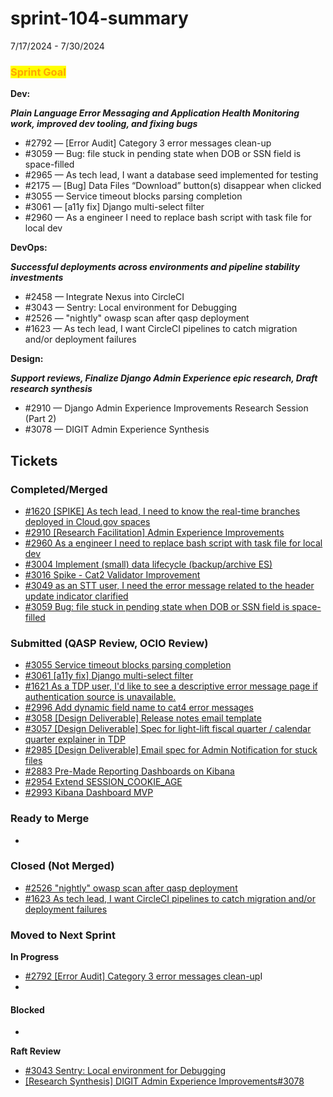 # sprint-104-summary

7/17/2024 - 7/30/2024

### <mark style="color:orange;">Sprint Goal</mark>

**Dev:**

_**Plain Language Error Messaging and Application Health Monitoring work, improved dev tooling, and fixing bugs**_

* \#2792  — \[Error Audit] Category 3 error messages clean-up&#x20;
* \#3059  — Bug: file stuck in pending state when DOB or SSN field is space-filled&#x20;
* \#2965 — As tech lead, I want a database seed implemented for testing
* \#2175  — \[Bug] Data Files “Download” button(s) disappear when clicked&#x20;
* \#3055  — Service timeout blocks parsing completion &#x20;
* \#3061  — \[a11y fix] Django multi-select filter  &#x20;
* \#2960  — As a engineer I need to replace bash script with task file for local dev&#x20;

**DevOps:**

_**Successful deployments across environments and pipeline stability investments**_

* \#2458  — Integrate Nexus into CircleCI
* \#3043 — Sentry: Local environment for Debugging
* \#2526 —  "nightly" owasp scan after qasp deployment &#x20;
* \#1623  — As tech lead, I want CircleCI pipelines to catch migration and/or deployment failures&#x20;

**Design:**

_**Support reviews, Finalize Django Admin Experience epic research, Draft research synthesis**_

* \#2910 — Django Admin Experience Improvements Research Session (Part 2)
* \#3078 — DIGIT Admin Experience Synthesis

## Tickets

### Completed/Merged

* [#1620 \[SPIKE\] As tech lead, I need to know the real-time branches deployed in Cloud.gov spaces](https://app.zenhub.com/workspaces/sprint-board-5f18ab06dfd91c000f7e682e/issues/gh/raft-tech/tanf-app/1620)
* [#2910 \[Research Facilitation\] Admin Experience Improvements](https://app.zenhub.com/workspaces/sprint-board-5f18ab06dfd91c000f7e682e/issues/gh/raft-tech/tanf-app/2910)
* [#2960 As a engineer I need to replace bash script with task file for local dev](https://app.zenhub.com/workspaces/sprint-board-5f18ab06dfd91c000f7e682e/issues/gh/raft-tech/tanf-app/2960)
* [#3004 Implement (small) data lifecycle (backup/archive ES)](https://app.zenhub.com/workspaces/sprint-board-5f18ab06dfd91c000f7e682e/issues/gh/raft-tech/tanf-app/3004)
* [#3016 Spike - Cat2 Validator Improvement](https://app.zenhub.com/workspaces/sprint-board-5f18ab06dfd91c000f7e682e/issues/gh/raft-tech/tanf-app/3016)
* [#3049 as an STT user, I need the error message related to the header update indicator clarified](https://app.zenhub.com/workspaces/sprint-board-5f18ab06dfd91c000f7e682e/reports/burndown?milestoneId=Z2lkOi8vcmFwdG9yL1NwcmludC8xOTgzNDg2\&entity=sprints)
* [#3059 Bug: file stuck in pending state when DOB or SSN field is space-filled](https://app.zenhub.com/workspaces/sprint-board-5f18ab06dfd91c000f7e682e/issues/gh/raft-tech/tanf-app/3059)

### Submitted (QASP Review, OCIO Review)

* [#3055 Service timeout blocks parsing completion](https://app.zenhub.com/workspaces/sprint-board-5f18ab06dfd91c000f7e682e/issues/gh/raft-tech/tanf-app/3055)
* [#3061 \[a11y fix\] Django multi-select filter ](https://app.zenhub.com/workspaces/sprint-board-5f18ab06dfd91c000f7e682e/issues/gh/raft-tech/tanf-app/3061)
* [#1621 As a TDP user, I'd like to see a descriptive error message page if authentication source is unavailable.](https://app.zenhub.com/workspaces/sprint-board-5f18ab06dfd91c000f7e682e/issues/gh/raft-tech/tanf-app/1621)
* [#2996 Add dynamic field name to cat4 error messages](https://app.zenhub.com/workspaces/sprint-board-5f18ab06dfd91c000f7e682e/issues/gh/raft-tech/tanf-app/2996)
* [#3058 \[Design Deliverable\] Release notes email template](https://app.zenhub.com/workspaces/sprint-board-5f18ab06dfd91c000f7e682e/issues/gh/raft-tech/tanf-app/3058)
* [#3057 \[Design Deliverable\] Spec for light-lift fiscal quarter / calendar quarter explainer in TDP](https://app.zenhub.com/workspaces/sprint-board-5f18ab06dfd91c000f7e682e/issues/gh/raft-tech/tanf-app/3057)
* [#2985 \[Design Deliverable\] Email spec for Admin Notification for stuck files](https://app.zenhub.com/workspaces/sprint-board-5f18ab06dfd91c000f7e682e/issues/gh/raft-tech/tanf-app/2985)
* [#2883 Pre-Made Reporting Dashboards on Kibana](https://app.zenhub.com/workspaces/sprint-board-5f18ab06dfd91c000f7e682e/issues/gh/raft-tech/tanf-app/2883)
* [#2954 Extend SESSION\_COOKIE\_AGE](https://app.zenhub.com/workspaces/sprint-board-5f18ab06dfd91c000f7e682e/issues/gh/raft-tech/tanf-app/2954)
* [#2993 Kibana Dashboard MVP](https://app.zenhub.com/workspaces/sprint-board-5f18ab06dfd91c000f7e682e/issues/gh/raft-tech/tanf-app/2993)

### Ready to Merge

*

### Closed (Not Merged)

* [#2526 "nightly" owasp scan after qasp deployment](https://app.zenhub.com/workspaces/sprint-board-5f18ab06dfd91c000f7e682e/issues/gh/raft-tech/tanf-app/2526)
* [#1623 As tech lead, I want CircleCI pipelines to catch migration and/or deployment failures](https://app.zenhub.com/workspaces/sprint-board-5f18ab06dfd91c000f7e682e/issues/gh/raft-tech/tanf-app/1623)

### Moved to Next Sprint&#x20;

**In Progress**&#x20;

* [#2792 \[Error Audit\] Category 3 error messages clean-up](https://app.zenhub.com/workspaces/sprint-board-5f18ab06dfd91c000f7e682e/issues/gh/raft-tech/tanf-app/2792)I
*

#### Blocked

*

**Raft Review**

* [#3043 Sentry: Local environment for Debugging](https://app.zenhub.com/workspaces/sprint-board-5f18ab06dfd91c000f7e682e/issues/gh/raft-tech/tanf-app/3043)
* [\[Research Synthesis\] DIGIT Admin Experience Improvements#3078](https://app.zenhub.com/workspaces/sprint-board-5f18ab06dfd91c000f7e682e/issues/gh/raft-tech/tanf-app/3078)
